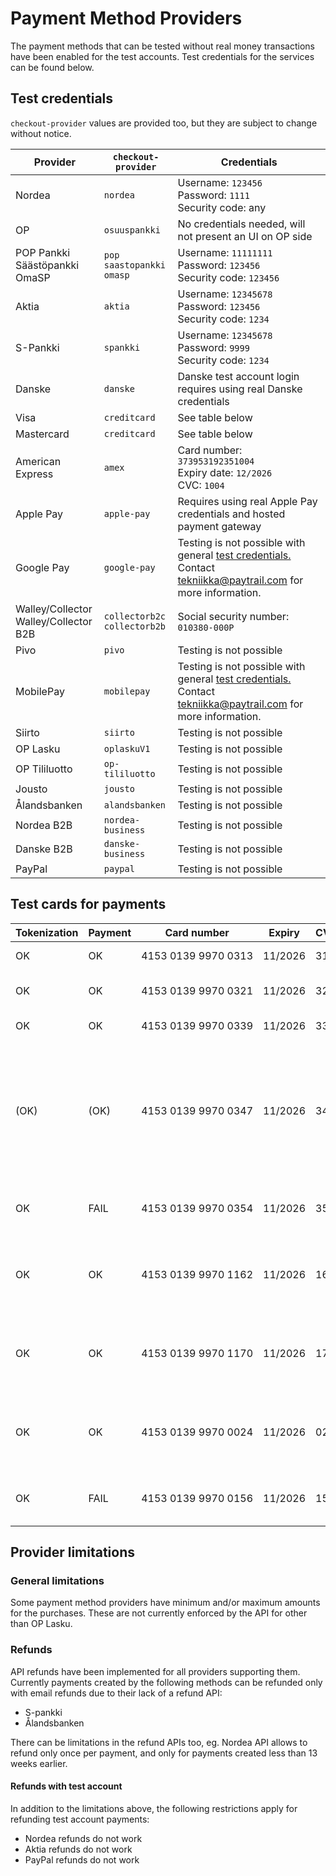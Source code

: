 # Payment Method Providers

The payment methods that can be tested without real money transactions have been enabled for the test accounts. Test credentials for the services can be found below.

## Test credentials

`checkout-provider` values are provided too, but they are subject to change without notice.

| Provider                                 | `checkout-provider`                | Credentials                                                                                                                       |
| ---------------------------------------- | ---------------------------------- | --------------------------------------------------------------------------------------------------------------------------------- |
| Nordea                                   | `nordea`                           | Username: `123456`<br>Password: `1111`<br>Security code: any                                                                      |
| OP                                       | `osuuspankki`                      | No credentials needed, will not present an UI on OP side                                                                          |
| POP Pankki<br>Säästöpankki<br>OmaSP      | `pop`<br>`saastopankki`<br>`omasp` | Username: `11111111`<br>Password: `123456`<br>Security code: `123456`                                                             |
| Aktia                                    | `aktia`                            | Username: `12345678`<br>Password: `123456`<br>Security code: `1234`                                                               |
| S-Pankki                                 | `spankki`                          | Username: `12345678`<br>Password: `9999`<br>Security code: `1234`                                                                 |
| Danske                                   | `danske`                           | Danske test account login requires using real Danske credentials                                                                  |
| Visa                                     | `creditcard`                       | See table below                                                                                                                   |
| Mastercard                               | `creditcard`                       | See table below                                                                                                                   |
| American Express                         | `amex`                             | Card number: `373953192351004`<br>Expiry date: `12/2026`<br>CVC: `1004`                                                           |
| Apple Pay                                | `apple-pay`                        | Requires using real Apple Pay credentials and hosted payment gateway                                                              |
| Google Pay                               | `google-pay`                       | Testing is not possible with general [test credentials.](/#test-credentials) Contact tekniikka@paytrail.com for more information. |
| Walley/Collector<br>Walley/Collector B2B | `collectorb2c`<br>`collectorb2b`   | Social security number: `010380-000P`                                                                                             |
| Pivo                                     | `pivo`                             | Testing is not possible                                                                                                           |
| MobilePay                                | `mobilepay`                        | Testing is not possible with general [test credentials.](/#test-credentials) Contact tekniikka@paytrail.com for more information. |
| Siirto                                   | `siirto`                           | Testing is not possible                                                                                                           |
| OP Lasku                                 | `oplaskuV1`                        | Testing is not possible                                                                                                           |
| OP Tililuotto                            | `op-tililuotto`                    | Testing is not possible                                                                                                           |
| Jousto                                   | `jousto`                           | Testing is not possible                                                                                                           |
| Ålandsbanken                             | `alandsbanken`                     | Testing is not possible                                                                                                           |
| Nordea B2B                               | `nordea-business`                  | Testing is not possible                                                                                                           |
| Danske B2B                               | `danske-business`                  | Testing is not possible                                                                                                           |
| PayPal                                   | `paypal`                           | Testing is not possible                                                                                                           |

## Test cards for payments

| Tokenization | Payment | Card number                        | Expiry  | CVC | Description                                                                                                                                                                                                                                                  |
| ------------ | ------- | ---------------------------------- | ------- | --- | ------------------------------------------------------------------------------------------------------------------------------------------------------------------------------------------------------------------------------------------------------------ |
| OK           | OK      | 4153&nbsp;0139&nbsp;9970&nbsp;0313 | 11/2026 | 313 | Successful 3D Secure. 3DS form password "secret".                                                                                                                                                                                                            |
| OK           | OK      | 4153&nbsp;0139&nbsp;9970&nbsp;0321 | 11/2026 | 321 | Successful 3D Secure. 3DS form will be automatically completed.                                                                                                                                                                                              |
| OK           | OK      | 4153&nbsp;0139&nbsp;9970&nbsp;0339 | 11/2026 | 339 | 3D Secure attempt. 3DS will be automatically attempted.                                                                                                                                                                                                      |
| (OK)         | (OK)    | 4153&nbsp;0139&nbsp;9970&nbsp;0347 | 11/2026 | 347 | 3D Secure fails. The "cardholder_authentication" response parameter will be "no". It is at discretion of the merchant to accept or reject unauthentication transactions. If the merchant decides to decline the payment, the transaction should be reverted. |
| OK           | FAIL    | 4153&nbsp;0139&nbsp;9970&nbsp;0354 | 11/2026 | 354 | Successful 3D Secure. 3DS form password "secret". Insufficient funds in the test bank account.                                                                                                                                                               |
| OK           | OK      | 4153&nbsp;0139&nbsp;9970&nbsp;1162 | 11/2026 | 162 | with 3DS, Soft decline when charging saved card using Customer Initiated Transaction (requires 3DS). 3DS form password "secret".                                                                                                                             |
| OK           | OK      | 4153&nbsp;0139&nbsp;9970&nbsp;1170 | 11/2026 | 170 | with 3DS, Soft decline when charging saved card using Customer Initiated Transaction (requires 3DS). 3DS form will be automatically completed.                                                                                                               |
| OK           | OK      | 4153&nbsp;0139&nbsp;9970&nbsp;0024 | 11/2026 | 024 | Non-EU - "one leg out" card, not enrolled to 3DS. The "cardholder_authentication" response parameter will be "attempted".                                                                                                                                    |
| OK           | FAIL    | 4153&nbsp;0139&nbsp;9970&nbsp;0156 | 11/2026 | 156 | Non-EU - "one leg out" card, not enrolled to 3DS. Insufficient funds in the test bank account.                                                                                                                                                               |

## Provider limitations

### General limitations

Some payment method providers have minimum and/or maximum amounts for the purchases. These are not currently enforced by the API for other than OP Lasku.

### Refunds

API refunds have been implemented for all providers supporting them. Currently payments created by the following methods can be refunded only with email refunds due to their lack of a refund API:

- S-pankki
- Ålandsbanken

There can be limitations in the refund APIs too, eg. Nordea API allows to refund only once per payment, and only for payments created less than 13 weeks earlier.

#### Refunds with test account

In addition to the limitations above, the following restrictions apply for refunding test account payments:

- Nordea refunds do not work
- Aktia refunds do not work
- PayPal refunds do not work
